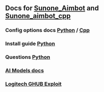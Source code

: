 ## Docs for [Sunone_Aimbot](https://github.com/SunOner/sunone_aimbot) and [Sunone_aimbot_cpp](https://github.com/SunOner/sunone_aimbot_cpp)

### Config options docs [Python](https://github.com/SunOner/sunone_aimbot_docs/blob/main/config/config.md) / [Cpp](https://github.com/SunOner/sunone_aimbot_docs/blob/main/config/config_cpp.md)

### Install guide [Python](https://github.com/SunOner/sunone_aimbot_docs/blob/main/install/helper.md)

### Questions [Python](https://github.com/SunOner/sunone_aimbot_docs/blob/main/questions/questions_python.md)

### [AI Models docs](https://github.com/SunOner/sunone_aimbot_docs/blob/main/ai_models/ai_models.md)

### [Logitech GHUB Exploit](https://github.com/SunOner/sunone_aimbot_docs/blob/main/tips/ghub.md)